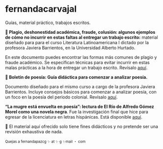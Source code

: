 # fernandacarvajal
Guías, material práctico, trabajos escritos.

<p> <b> 📌 Plagio, deshonestidad académica, fraude, colusión: algunos ejemplos de cómo no incurrir en estas faltas al entregar un trabajo escrito:</b> material diseñado para para el curso Literatura Latinoamericana I dictado por la profesora Javiera Barrientos, en la Universidad Alberto Hurtado.   </p> 
  <p> En este documento puedes encontrar las formas más comunes de plagio y fraude académico. Se especifican técnicas para evitar incurrir en estas malas prácticas a la hora de entregar un trabajo escrito. Revísalo <a href="https://github.com/facarvajalg/fernandacarvajal/blob/33aa3e1891d2259ade6cdb5e86f2fcb9314b3d2b/Gui%CC%81a%20plagio%202020.pdf">aquí</a>. 
  
  
<p> <b> 📌 Boletín de poesía: Guía didáctica para comenzar a analizar poesía. </b> </p> 
  <p> Documento diseñado para el mismo curso a cargo de la profesora Javiera Barrientos. Incluye consejos básicos para comenzar a analizar poesía, con un foco en la poesía del periodo colonial. Revísalo  <a href="https://github.com/facarvajalg/fernandacarvajal/blob/33aa3e1891d2259ade6cdb5e86f2fcb9314b3d2b/Boleti%CC%81n%20de%20poesi%CC%81a.pdf">aquí</a>. </p>
  
  <p> <b> “La mugre está envuelta en poesía”: lectura de El Río de Alfredo Gómez Morel como una novela negra</b>. Fue la investigación final que hice para egresar de la licenciatura en letras hispánicas. Está disponible
  <a href="https://github.com/facarvajalg/fernandacarvajal/blob/45b315bf90c1e3523d1dd0be79ada6d247975175/%E2%80%9CLa%20mugre%20esta%CC%81%20envuelta%20en%20poesi%CC%81a%E2%80%9D_%20lectura%20de%20El%20Ri%CC%81o%20de%20Alfredo%20Go%CC%81mez%20Morel%20como%20una%20novela%20negra.pdf"> aquí</a>. </p> 
  
    
<p> 🔺 El material aquí ofrecido solo tiene fines didácticos y no pretende ser una revisión exhaustiva de nada. </p>   
   
<p> <sup>  Quejas a fernandapazcg ✨ at ✨ g ✨mail ・ com </sup> </p> 
